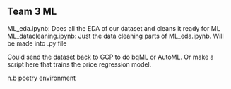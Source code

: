 ## Team 3 ML

ML_eda.ipynb: Does all the EDA of our dataset and cleans it ready for ML
ML_datacleaning.ipynb: Just the data cleaning parts of ML_eda.ipynb. Will be made into .py file

Could send the dataset back to GCP to do bqML or AutoML. Or make a script here that trains the price regression model.

n.b poetry environment
